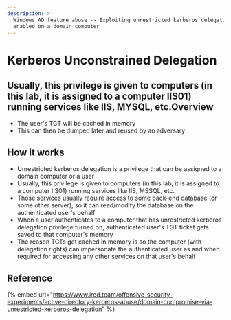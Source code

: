 ```yaml
---
description: >-
  Windows AD feature abuse -- Exploiting unrestricted kerberos delegation
  enabled on a domain computer
---
```


# Kerberos Unconstrained Delegation

## Usually, this privilege is given to computers (in this lab, it is assigned to a computer IIS01) running services like IIS, MYSQL, etc.Overview

* The user's TGT will be cached in memory
* This can then be dumped later and reused by an adversary

## How it works

* Unrestricted kerberos delegation is a privilege that can be assigned to a domain computer or a user
* Usually, this privilege is given to computers (in this lab, it is assigned to a computer IIS01) running services like IIS, MSSQL, etc.
* Those services usually require access to some back-end database (or some other server), so it can read/modify the database on the authenticated user's behalf
* When a user authenticates to a computer that has unrestricted kerberos delegation privilege turned on, authenticated user's TGT ticket gets saved to that computer's memory
* The reason TGTs get cached in memory is so the computer (with delegation rights) can impersonate the authenticated user as and when required for accessing any other services on that user's behalf

## Reference

{% embed url="https://www.ired.team/offensive-security-experiments/active-directory-kerberos-abuse/domain-compromise-via-unrestricted-kerberos-delegation" %}
